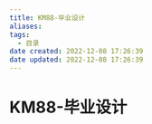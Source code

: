 ```yaml
---
title: KM88-毕业设计
aliases:
tags:
  - 目录
date created: 2022-12-08 17:26:39
date updated: 2022-12-08 17:26:39
---
```


# KM88-毕业设计

